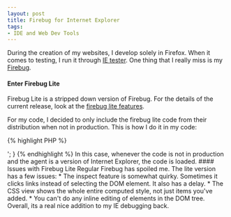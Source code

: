 ```yaml
---
layout: post
title: Firebug for Internet Explorer
tags:
- IDE and Web Dev Tools
---
```


During the creation of my websites, I develop solely in Firefox.  When it comes to testing, I run it through [IE tester](http://my-debugbar.com/wiki/IETester/HomePage).  One thing that I really miss is my [Firebug](http://getfirebug.com/).

#### Enter Firebug Lite

Firebug Lite is a stripped down version of Firebug.  For the details of the current release, look at the [firebug lite features](http://getfirebug.com/lite.html).

For my code, I decided to only include the firebug lite code from their distribution when not in production.  This is how I do it in my code:

{% highlight PHP %}
<?php
if (!ENVIRONMENT_LIVE && strpos($_SERVER['HTTP_USER_AGENT'], 'MSIE') !== false) {
    echo '<script src="http://getfirebug.com/releases/lite/1.2/firebug-lite-compressed.js" type="text/javascript"></script>';
}
{% endhighlight %}

In this case, whenever the code is not in production and the agent is a version of Internet Explorer, the code is loaded.

#### Issues with Firebug Lite

Regular Firebug has spoiled me.  The lite version has a few issues:




  * The inspect feature is somewhat quirky.  Sometimes it clicks links instead of selecting the DOM element.  It also has a delay.


  * The CSS view shows the whole entire computed style, not just items you've added.


  * You can't do any inline editing of elements in the DOM tree.



Overall, its a real nice addition to my IE debugging back.
